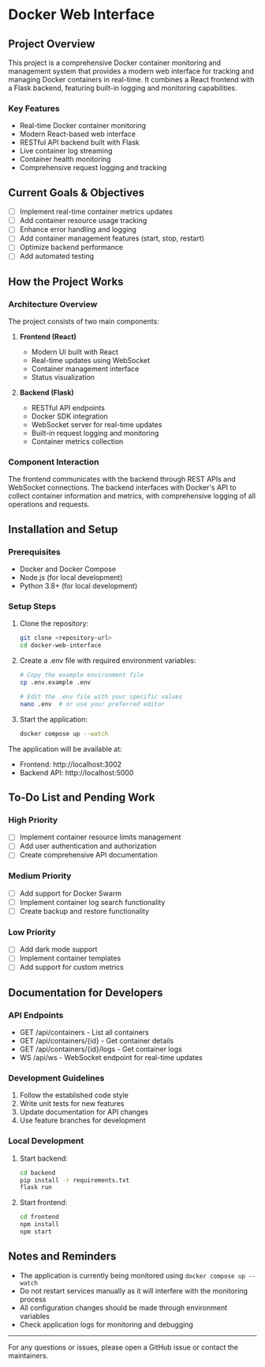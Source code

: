 # Docker Web Interface

## Project Overview

This project is a comprehensive Docker container monitoring and management system that provides a modern web interface for tracking and managing Docker containers in real-time. It combines a React frontend with a Flask backend, featuring built-in logging and monitoring capabilities.

### Key Features

-   Real-time Docker container monitoring
-   Modern React-based web interface
-   RESTful API backend built with Flask
-   Live container log streaming
-   Container health monitoring
-   Comprehensive request logging and tracking

## Current Goals & Objectives

-   [ ] Implement real-time container metrics updates
-   [ ] Add container resource usage tracking
-   [ ] Enhance error handling and logging
-   [ ] Add container management features (start, stop, restart)
-   [ ] Optimize backend performance
-   [ ] Add automated testing

## How the Project Works

### Architecture Overview

The project consists of two main components:

1. **Frontend (React)**

    - Modern UI built with React
    - Real-time updates using WebSocket
    - Container management interface
    - Status visualization

2. **Backend (Flask)**
    - RESTful API endpoints
    - Docker SDK integration
    - WebSocket server for real-time updates
    - Built-in request logging and monitoring
    - Container metrics collection

### Component Interaction

The frontend communicates with the backend through REST APIs and WebSocket connections. The backend interfaces with Docker's API to collect container information and metrics, with comprehensive logging of all operations and requests.

## Installation and Setup

### Prerequisites

-   Docker and Docker Compose
-   Node.js (for local development)
-   Python 3.8+ (for local development)

### Setup Steps

1. Clone the repository:

    ```bash
    git clone <repository-url>
    cd docker-web-interface
    ```

2. Create a .env file with required environment variables:

    ```bash
    # Copy the example environment file
    cp .env.example .env

    # Edit the .env file with your specific values
    nano .env  # or use your preferred editor
    ```

3. Start the application:
    ```bash
    docker compose up --watch
    ```

The application will be available at:

-   Frontend: http://localhost:3002
-   Backend API: http://localhost:5000

## To-Do List and Pending Work

### High Priority

-   [ ] Implement container resource limits management
-   [ ] Add user authentication and authorization
-   [ ] Create comprehensive API documentation

### Medium Priority

-   [ ] Add support for Docker Swarm
-   [ ] Implement container log search functionality
-   [ ] Create backup and restore functionality

### Low Priority

-   [ ] Add dark mode support
-   [ ] Implement container templates
-   [ ] Add support for custom metrics

## Documentation for Developers

### API Endpoints

-   GET /api/containers - List all containers
-   GET /api/containers/{id} - Get container details
-   GET /api/containers/{id}/logs - Get container logs
-   WS /api/ws - WebSocket endpoint for real-time updates

### Development Guidelines

1. Follow the established code style
2. Write unit tests for new features
3. Update documentation for API changes
4. Use feature branches for development

### Local Development

1. Start backend:

    ```bash
    cd backend
    pip install -r requirements.txt
    flask run
    ```

2. Start frontend:
    ```bash
    cd frontend
    npm install
    npm start
    ```

## Notes and Reminders

-   The application is currently being monitored using `docker compose up --watch`
-   Do not restart services manually as it will interfere with the monitoring process
-   All configuration changes should be made through environment variables
-   Check application logs for monitoring and debugging

---

For any questions or issues, please open a GitHub issue or contact the maintainers.

